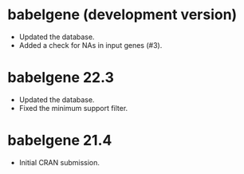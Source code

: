 # babelgene (development version)

* Updated the database.
* Added a check for NAs in input genes (#3).

# babelgene 22.3

* Updated the database.
* Fixed the minimum support filter.

# babelgene 21.4

* Initial CRAN submission.

